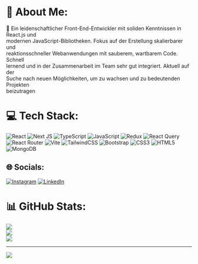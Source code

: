 # 💫 About Me:
🔭 Ein leidenschaftlicher Front-End-Entwickler mit soliden Kenntnissen in React.js und  <br>modernen JavaScript-Bibliotheken. Fokus auf der Erstellung skalierbarer und  <br>reaktionsschneller Webanwendungen mit sauberem, wartbarem Code. Schnell  <br>lernend und in der Zusammenarbeit im Team sehr gut integriert. Aktuell auf der  <br>Suche nach neuen Möglichkeiten, um zu wachsen und zu bedeutenden Projekten  <br>beizutragen


# 💻 Tech Stack:
![React](https://img.shields.io/badge/react-%2320232a.svg?style=for-the-badge&logo=react&logoColor=%2361DAFB) ![Next JS](https://img.shields.io/badge/Next-black?style=for-the-badge&logo=next.js&logoColor=white) ![TypeScript](https://img.shields.io/badge/typescript-%23007ACC.svg?style=for-the-badge&logo=typescript&logoColor=white) ![JavaScript](https://img.shields.io/badge/javascript-%23323330.svg?style=for-the-badge&logo=javascript&logoColor=%23F7DF1E) ![Redux](https://img.shields.io/badge/redux-%23593d88.svg?style=for-the-badge&logo=redux&logoColor=white) ![React Query](https://img.shields.io/badge/-React%20Query-FF4154?style=for-the-badge&logo=react%20query&logoColor=white) ![React Router](https://img.shields.io/badge/React_Router-CA4245?style=for-the-badge&logo=react-router&logoColor=white) ![Vite](https://img.shields.io/badge/vite-%23646CFF.svg?style=for-the-badge&logo=vite&logoColor=white) ![TailwindCSS](https://img.shields.io/badge/tailwindcss-%2338B2AC.svg?style=for-the-badge&logo=tailwind-css&logoColor=white) ![Bootstrap](https://img.shields.io/badge/bootstrap-%238511FA.svg?style=for-the-badge&logo=bootstrap&logoColor=white) ![CSS3](https://img.shields.io/badge/css3-%231572B6.svg?style=for-the-badge&logo=css3&logoColor=white) ![HTML5](https://img.shields.io/badge/html5-%23E34F26.svg?style=for-the-badge&logo=html5&logoColor=white) ![MongoDB](https://img.shields.io/badge/MongoDB-%234ea94b.svg?style=for-the-badge&logo=mongodb&logoColor=white)


## 🌐 Socials:
[![Instagram](https://img.shields.io/badge/Instagram-%23E4405F.svg?logo=Instagram&logoColor=white)](https://instagram.com/ali.azgb22) [![LinkedIn](https://img.shields.io/badge/LinkedIn-%230077B5.svg?logo=linkedin&logoColor=white)](https://linkedin.com/in/ali-azarkashb-196297337) 


# 📊 GitHub Stats:
![](https://github-readme-stats.vercel.app/api?username=aliazgb&theme=dark&hide_border=false&include_all_commits=false&count_private=false)<br/>
![](https://nirzak-streak-stats.vercel.app/?user=aliazgb&theme=dark&hide_border=false)<br/>
![](https://github-readme-stats.vercel.app/api/top-langs/?username=aliazgb&theme=dark&hide_border=false&include_all_commits=false&count_private=false&layout=compact)

---
[![](https://visitcount.itsvg.in/api?id=aliazgb&icon=0&color=0)](https://visitcount.itsvg.in)

<!-- Proudly created with GPRM ( https://gprm.itsvg.in ) -->
